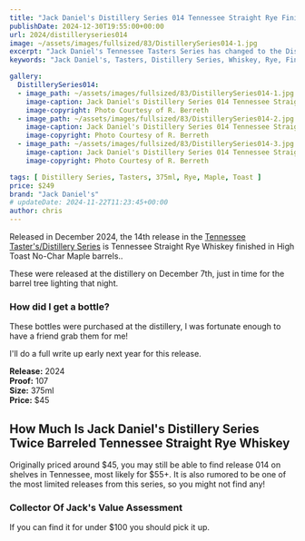 ```yaml
---
title: "Jack Daniel's Distillery Series 014 Tennessee Straight Rye Finished in High Toast Maple Barrel"
publishDate: 2024-12-30T19:55:00+00:00
url: 2024/distilleryseries014
image: ~/assets/images/fullsized/83/DistillerySeries014-1.jpg
excerpt: "Jack Daniel's Tennessee Tasters Series has changed to the Distillery Series with release 010, this is the 013 release Twice Barreled Tennessee Straight Rye Whiskey"
keywords: "Jack Daniel's, Tasters, Distillery Series, Whiskey, Rye, Finished, Maple"

gallery:
  DistillerySeries014:
  - image_path: ~/assets/images/fullsized/83/DistillerySeries014-1.jpg
    image-caption: Jack Daniel's Distillery Series 014 Tennessee Straight Rye Finished in High Toast Maple Barrel
    image-copyright: Photo Courtesy of R. Berreth
  - image_path: ~/assets/images/fullsized/83/DistillerySeries014-2.jpg
    image-caption: Jack Daniel's Distillery Series 014 Tennessee Straight Rye Finished in High Toast Maple Barrel
    image-copyright: Photo Courtesy of R. Berreth
  - image_path: ~/assets/images/fullsized/83/DistillerySeries014-3.jpg
    image-caption: Jack Daniel's Distillery Series 014 Tennessee Straight Rye Finished in High Toast Maple Barrel
    image-copyright: Photo Courtesy of R. Berreth

tags: [ Distillery Series, Tasters, 375ml, Rye, Maple, Toast ]
price: $249
brand: "Jack Daniel's"
# updateDate: 2024-11-22T11:23:45+00:00
author: chris
---
```

Released in December 2024, the 14th release in the [Tennessee Taster's/Distillery Series](/series/tasters-distillery) is Tennessee Straight Rye Whiskey finished in High Toast No-Char Maple barrels..

These were released at the distillery on December 7th, just in time for the barrel tree lighting that night.

### How did I get a bottle?
These bottles were purchased at the distillery, I was fortunate enough to have a friend grab them for me!

I'll do a full write up early next year for this release.

**Release:** 2024  
**Proof:** 107  
**Size:** 375ml  
**Price:** $45  

## How Much Is Jack Daniel's Distillery Series Twice Barreled Tennessee Straight Rye Whiskey
Originally priced around $45, you may still be able to find release 014 on shelves in Tennessee, most likely for $55+. It is also rumored to be one of the most limited releases from this series, so you might not find any!
 
### Collector Of Jack's Value Assessment
If you can find it for under $100 you should pick it up.

